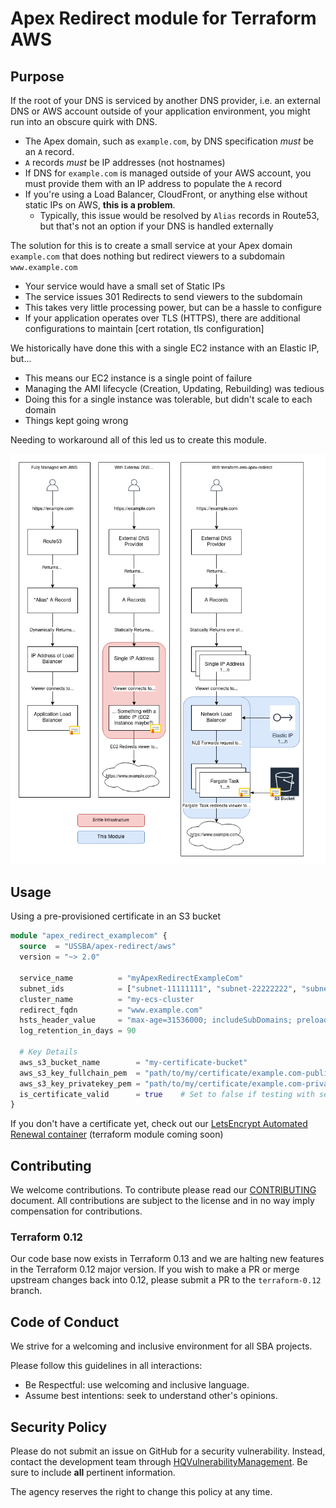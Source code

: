 # Apex Redirect module for Terraform AWS

## Purpose

If the root of your DNS is serviced by another DNS provider, i.e. an external DNS or AWS account outside of your application environment, you might run into an obscure quirk with DNS.

* The Apex domain, such as `example.com`, by DNS specification _must_ be an `A` record.
* `A` records _must_ be IP addresses (not hostnames)
* If DNS for `example.com` is managed outside of your AWS account, you must provide them with an IP address to populate the `A` record
* If you're using a Load Balancer, CloudFront, or anything else without static IPs on AWS, **this is a problem**.
  * Typically, this issue would be resolved by `Alias` records in Route53, but that's not an option if your DNS is handled externally

The solution for this is to create a small service at your Apex domain `example.com` that does nothing but redirect viewers to a subdomain `www.example.com`

* Your service would have a small set of Static IPs
* The service issues 301 Redirects to send viewers to the subdomain
* This takes very little processing power, but can be a hassle to configure
* If your application operates over TLS (HTTPS), there are additional configurations to maintain [cert rotation, tls configuration]

We historically have done this with a single EC2 instance with an Elastic IP, but...

* This means our EC2 instance is a single point of failure
* Managing the AMI lifecycle (Creation, Updating, Rebuilding) was tedious
* Doing this for a single instance was tolerable, but didn't scale to each domain
* Things kept going wrong

Needing to workaround all of this led us to create this module.

![Image depicting a flowchart of the problem of apex redirects and solution this module provides](docs/apex-redirect-fargate.png)

## Usage

Using a pre-provisioned certificate in an S3 bucket

```terraform
module "apex_redirect_examplecom" {
  source  = "USSBA/apex-redirect/aws"
  version = "~> 2.0"

  service_name          = "myApexRedirectExampleCom"
  subnet_ids            = ["subnet-11111111", "subnet-22222222", "subnet-33333333"]
  cluster_name          = "my-ecs-cluster
  redirect_fqdn         = "www.example.com"
  hsts_header_value     = "max-age=31536000; includeSubDomains; preload"
  log_retention_in_days = 90

  # Key Details
  aws_s3_bucket_name        = "my-certificate-bucket"
  aws_s3_key_fullchain_pem  = "path/to/my/certificate/example.com-publiccert-fullchain.pem"
  aws_s3_key_privatekey_pem = "path/to/my/certificate/example.com-privatekey.pem"
  is_certificate_valid      = true    # Set to false if testing with self-signed cert
}
```

If you don't have a certificate yet, check out our [LetsEncrypt Automated Renewal container](https://github.com/USSBA/sba-certificate-renewal) (terraform module coming soon)

## Contributing

We welcome contributions.  To contribute please read our [CONTRIBUTING](CONTRIBUTING.md) document.  All contributions are subject to the license and in no way imply compensation for contributions.

### Terraform 0.12

Our code base now exists in Terraform 0.13 and we are halting new features in the Terraform 0.12 major version.  If you wish to make a PR or merge upstream changes back into 0.12, please submit a PR to the `terraform-0.12` branch.

## Code of Conduct

We strive for a welcoming and inclusive environment for all SBA projects.

Please follow this guidelines in all interactions:

* Be Respectful: use welcoming and inclusive language.
* Assume best intentions: seek to understand other's opinions.

## Security Policy

Please do not submit an issue on GitHub for a security vulnerability.
Instead, contact the development team through [HQVulnerabilityManagement](mailto:HQVulnerabilityManagement@sba.gov).
Be sure to include **all** pertinent information.

The agency reserves the right to change this policy at any time.
